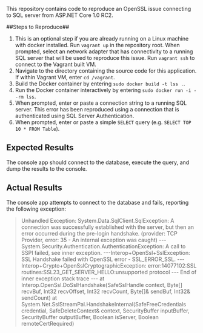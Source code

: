 This repository contains code to reproduce an OpenSSL issue connecting to SQL server from ASP.NET Core 1.0 RC2.

##Steps to Reproduce##

1. This is an optional step if you are already running on a Linux machine with docker installed. Run `vagrant up` in the repository root. When prompted, select an network adapter that has connectivity to a running SQL server that will be used to reproduce this issue. Run `vagrant ssh` to connect to the Vagrant built VM.
1. Navigate to the directory containing the source code for this application.  If within Vagrant VM, enter `cd /vagrant`.
1. Build the Docker container by entering `sudo docker build -t lss .`.
1. Run the Docker container interactively by entering `sudo docker run -i --rm lss`.
1. When prompted, enter or paste a connection string to a running SQL server. This error has been reproduced using a connection that is authenticated using SQL Server Authentication.
1. When prompted, enter or paste a simple `SELECT` query (e.g. `SELECT TOP 10 * FROM Table`).

## Expected Results ##
The console app should connect to the database, execute the query, and dump the results to the console.

## Actual Results ##
The console app attempts to connect to the database and fails, reporting the following exception:

> Unhandled Exception: System.Data.SqlClient.SqlException: A connection was successfully established with the server, but then an error occurred during the pre-login handshake. (provider: TCP Provider, error: 35 - An internal exception was caught) ---System.Security.Authentication.AuthenticationException: A call to SSPI failed, see inner exception. ---Interop+OpenSsl+SslException: SSL Handshake failed with OpenSSL error - SSL_ERROR_SSL. ---Interop+Crypto+OpenSslCryptographicException: error:14077102:SSL routines:SSL23_GET_SERVER_HELLO:unsupported protocol
>    --- End of inner exception stack trace ---
>    at Interop.OpenSsl.DoSslHandshake(SafeSslHandle context, Byte[] recvBuf, Int32 recvOffset, Int32 recvCount, Byte[]& sendBuf, Int32& sendCount)
>    at System.Net.SslStreamPal.HandshakeInternal(SafeFreeCredentials credential, SafeDeleteContext& context, SecurityBuffer inputBuffer, SecurityBuffer outputBuffer, Boolean isServer, Boolean remoteCertRequired)